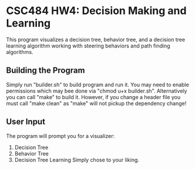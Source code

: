 # CSC484 HW4: Decision Making and Learning
This program visualizes a decision tree, behavior tree, and a decision tree learning algorithm working with steering behaviors and path finding algorithms.

## Building the Program
Simply run "builder.sh" to build program and run it. You may need to enable permissions which may bee done via "chmod u+x builder.sh". Alternatively you can call "make" to build it. However, if you change a header file you must call "make clean" as "make" will not pickup the dependency change!

## User Input
The program will prompt you for a visualizer:
1. Decision Tree
2. Behavior Tree
3. Decision Tree Learning 
Simply chose to your liking.